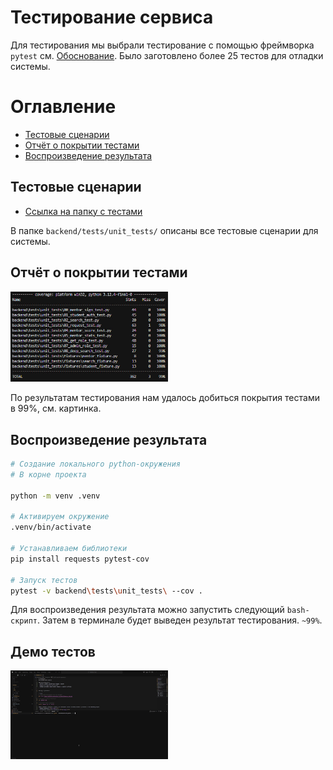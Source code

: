 # Тестирование сервиса

Для тестирования мы выбрали тестирование с помощью фреймворка `pytest` см. [Обоснование](/README.md#обоснование-выбранных-технологий). Было заготовлено более 25 тестов для отладки системы.

# Оглавление
- [Тестовые сценарии](#тестовые-сценарии)
- [Отчёт о покрытии тестами](#отчёт-о-покрытии-тестами)
- [Воспроизведение результата](#воспроизведение-результата)


## Тестовые сценарии

- [Ссылка на папку с тестами](/backend/tests/unit_tests/)

В папке `backend/tests/unit_tests/` описаны все тестовые сценарии для системы.

## Отчёт о покрытии тестами

<img src="../../gitlab-resources/pytest-cov.jpg" alt="Картинка-отчёт о покрытии тестами" width="50%">

По результатам тестирования нам удалось добиться покрытия тестами в 99%, см. картинка.

## Воспроизведение результата

```bash
# Создание локального python-окружения
# В корне проекта

python -m venv .venv

# Активируем окружение
.venv/bin/activate

# Устанавливаем библиотеки
pip install requests pytest-cov

# Запуск тестов
pytest -v backend\tests\unit_tests\ --cov .
```
Для воспроизведения результата можно запустить следующий `bash-скрипт`.
Затем в терминале будет выведен результат тестирования. `~99%`.

## Демо тестов

<img src="../../gitlab-resources/pytest-cov.gif" alt="Картинка-отчёт о покрытии тестами" width="50%">